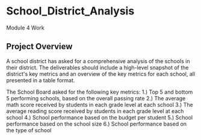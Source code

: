 # School_District_Analysis
Module 4 Work

## Project Overview
A school district has asked for a comprehensive analysis of the schools in their district. The deliverables should include a high-level snapshot of the district's key metrics and an overview of the key metrics for each school, all presented in a table format. 

The School Board asked for the following key metrics:
	1.) Top 5 and bottom 5 performing schools, based on the overall passing rate
	2.) The average math score received by students in each grade level at each school
	3.)  The average reading score received by students in each grade level at each school
	4.)  School performance based on the budget per student
	5.)  School performance based on the school size 
	6.)  School performance based on the type of school

